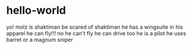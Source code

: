 # hello-world
yo!
molz is shaktiman
be scared of shaktiman
he has a wingsuite in his apparel
he can fly!!!
no he can't fly
he can drive too
he is a pilot
he uses barret or a magnum sniper
